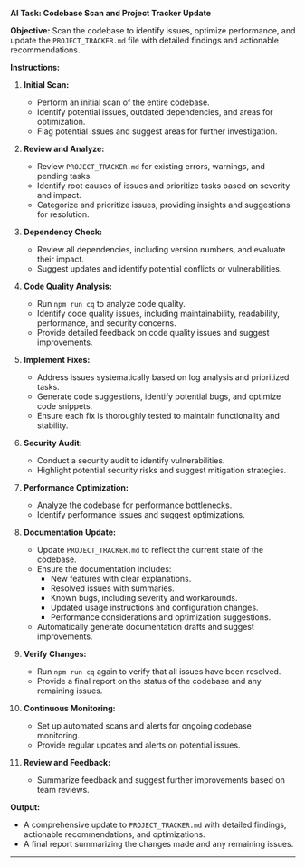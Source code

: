 **AI Task: Codebase Scan and Project Tracker Update**

**Objective:**
Scan the codebase to identify issues, optimize performance, and update the `PROJECT_TRACKER.md` file with detailed findings and actionable recommendations.

**Instructions:**

1. **Initial Scan:**

   - Perform an initial scan of the entire codebase.
   - Identify potential issues, outdated dependencies, and areas for optimization.
   - Flag potential issues and suggest areas for further investigation.

2. **Review and Analyze:**

   - Review `PROJECT_TRACKER.md` for existing errors, warnings, and pending tasks.
   - Identify root causes of issues and prioritize tasks based on severity and impact.
   - Categorize and prioritize issues, providing insights and suggestions for resolution.

3. **Dependency Check:**

   - Review all dependencies, including version numbers, and evaluate their impact.
   - Suggest updates and identify potential conflicts or vulnerabilities.

4. **Code Quality Analysis:**

   - Run `npm run cq` to analyze code quality.
   - Identify code quality issues, including maintainability, readability, performance, and security concerns.
   - Provide detailed feedback on code quality issues and suggest improvements.

5. **Implement Fixes:**

   - Address issues systematically based on log analysis and prioritized tasks.
   - Generate code suggestions, identify potential bugs, and optimize code snippets.
   - Ensure each fix is thoroughly tested to maintain functionality and stability.

6. **Security Audit:**

   - Conduct a security audit to identify vulnerabilities.
   - Highlight potential security risks and suggest mitigation strategies.

7. **Performance Optimization:**

   - Analyze the codebase for performance bottlenecks.
   - Identify performance issues and suggest optimizations.

8. **Documentation Update:**

   - Update `PROJECT_TRACKER.md` to reflect the current state of the codebase.
   - Ensure the documentation includes:
     - New features with clear explanations.
     - Resolved issues with summaries.
     - Known bugs, including severity and workarounds.
     - Updated usage instructions and configuration changes.
     - Performance considerations and optimization suggestions.
   - Automatically generate documentation drafts and suggest improvements.

9. **Verify Changes:**

   - Run `npm run cq` again to verify that all issues have been resolved.
   - Provide a final report on the status of the codebase and any remaining issues.

10. **Continuous Monitoring:**

    - Set up automated scans and alerts for ongoing codebase monitoring.
    - Provide regular updates and alerts on potential issues.

11. **Review and Feedback:**
    - Summarize feedback and suggest further improvements based on team reviews.

**Output:**

- A comprehensive update to `PROJECT_TRACKER.md` with detailed findings, actionable recommendations, and optimizations.
- A final report summarizing the changes made and any remaining issues.

---
